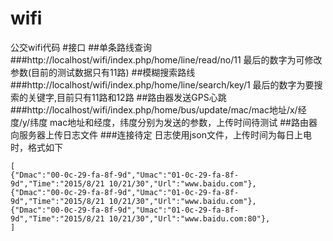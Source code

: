 # wifi
公交wifi代码
#接口
##单条路线查询
###http://localhost/wifi/index.php/home/line/read/no/11
最后的数字为可修改参数(目前的测试数据只有11路)
##模糊搜索路线
###http://localhost/wifi/index.php/home/line/search/key/1
最后的数字为要搜索的关键字,目前只有11路和12路
##路由器发送GPS心跳
###http://localhost/wifi/index.php/home/bus/update/mac/mac地址/x/经度/y/纬度
mac地址和经度，纬度分别为发送的参数，上传时间待测试
##路由器向服务器上传日志文件
###连接待定
日志使用json文件，上传时间为每日上电时，格式如下

```
[
{"Dmac":"00-0c-29-fa-8f-9d","Umac":"01-0c-29-fa-8f-9d","Time":"2015/8/21 10/21/30","Url":"www.baidu.com"},
{"Dmac":"00-0c-29-fa-8f-9d","Umac":"01-0c-29-fa-8f-9d","Time":"2015/8/21 10/21/30","Url":"www.baidu.com"},
{"Dmac":"00-0c-29-fa-8f-9d","Umac":"01-0c-29-fa-8f-9d","Time":"2015/8/21 10/21/30","Url":"www.baidu.com:80"},
]
```

